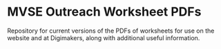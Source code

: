 # MVSE Outreach Worksheet PDFs

Repository for current versions of the PDFs of worksheets for use on the website and at Digimakers, along with additional useful information.
